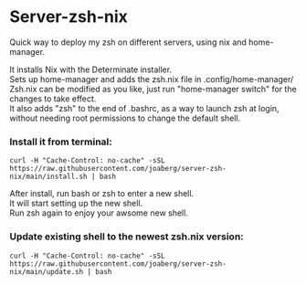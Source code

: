 # Server-zsh-nix
Quick way to deploy my zsh on different servers, using nix and home-manager.

It installs Nix with the Determinate installer.\
Sets up home-manager and adds the zsh.nix file in .config/home-manager/ \
Zsh.nix can be modified as you like, just run "home-manager switch" for the changes to take effect.\
It also adds "zsh" to the end of .bashrc, as a way to launch zsh at login, without needing root permissions to change the default shell.


### Install it from terminal:
```
curl -H "Cache-Control: no-cache" -sSL https://raw.githubusercontent.com/joaberg/server-zsh-nix/main/install.sh | bash
```
After install, run bash or zsh to enter a new shell. \
It will start setting up the new shell. \
Run zsh again to enjoy your awsome new shell.


### Update existing shell to the newest zsh.nix version:
```
curl -H "Cache-Control: no-cache" -sSL https://raw.githubusercontent.com/joaberg/server-zsh-nix/main/update.sh | bash
```

